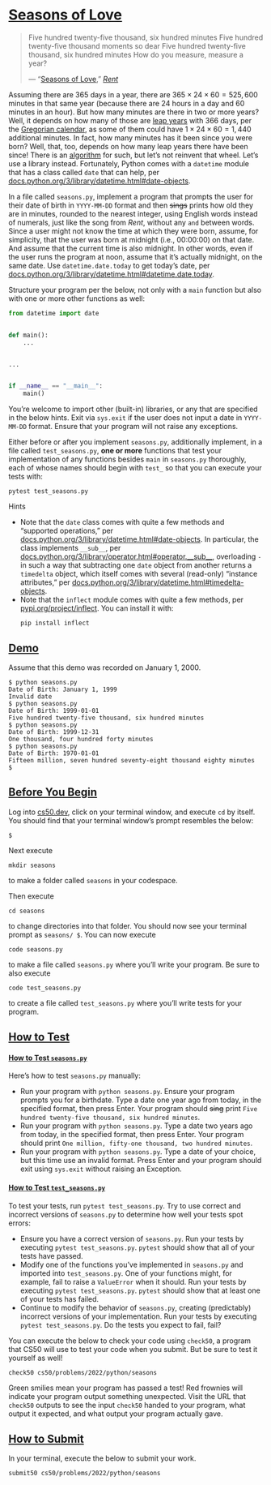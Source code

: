 # [Seasons of Love](#seasons-of-love)

> Five hundred twenty-five thousand, six hundred minutes
> Five hundred twenty-five thousand moments so dear
> Five hundred twenty-five thousand, six hundred minutes
> How do you measure, measure a year?
>
> — “[Seasons of Love](https://en.wikipedia.org/wiki/Seasons_of_Love),”
> [*Rent*](https://en.wikipedia.org/wiki/Rent_(musical))

Assuming there are 365 days in a year, there are
365 × 24 × 60 = 525, 600 minutes in that same year (because there are 24
hours in a day and 60 minutes in an hour). But how many minutes are
there in two or more years? Well, it depends on how many of those are
[leap years](https://en.wikipedia.org/wiki/Leap_year) with 366 days, per
the [Gregorian
calendar](https://en.wikipedia.org/wiki/Gregorian_calendar), as some of
them could have 1 × 24 × 60 = 1, 440 additional minutes. In fact, how
many minutes has it been since you were born? Well, that, too, depends
on how many leap years there have been since! There is an
[algorithm](https://en.wikipedia.org/wiki/Leap_year#Algorithm) for such,
but let’s not reinvent that wheel. Let’s use a library instead.
Fortunately, Python comes with a `datetime` module that has a class
called `date` that can help, per
[docs.python.org/3/library/datetime.html#date-objects](https://docs.python.org/3/library/datetime.html#date-objects).

In a file called `seasons.py`, implement a program that prompts the user
for their date of birth in `YYYY-MM-DD` format and then ~~sings~~ prints
how old they are in minutes, rounded to the nearest integer, using
English words instead of numerals, just like the song from *Rent*,
without any `and` between words. Since a user might not know the time at
which they were born, assume, for simplicity, that the user was born at
midnight (i.e., 00:00:00) on that date. And assume that the current time
is also midnight. In other words, even if the user runs the program at
noon, assume that it’s actually midnight, on the same date. Use
`datetime.date.today` to get today’s date, per
[docs.python.org/3/library/datetime.html#datetime.date.today](https://docs.python.org/3/library/datetime.html#datetime.date.today).

Structure your program per the below, not only with a `main` function
but also with one or more other functions as well:

``` python
from datetime import date


def main():
    ...


...


if __name__ == "__main__":
    main()
```

You’re welcome to import other (built-in) libraries, or any that are
specified in the below hints. Exit via `sys.exit` if the user does not
input a date in `YYYY-MM-DD` format. Ensure that your program will not
raise any exceptions.

Either before or after you implement `seasons.py`, additionally
implement, in a file called `test_seasons.py`, **one or more** functions
that test your implementation of any functions besides `main` in
`seasons.py` thoroughly, each of whose names should begin with `test_`
so that you can execute your tests with:

``` highlight
pytest test_seasons.py
```

Hints

-   Note that the `date` class comes with
    quite a few methods and “supported operations,” per
    [docs.python.org/3/library/datetime.html#date-objects](https://docs.python.org/3/library/datetime.html#date-objects).
    In particular, the class implements `__sub__`, per
    [docs.python.org/3/library/operator.html#operator.\_\_sub\_\_](https://docs.python.org/3/library/operator.html#operator.__sub__),
    overloading `-` in such a way that subtracting one `date` object
    from another returns a `timedelta` object, which itself comes with
    several (read-only) “instance attributes,” per
    [docs.python.org/3/library/datetime.html#timedelta-objects](https://docs.python.org/3/library/datetime.html#timedelta-objects).
-   Note that the `inflect` module comes with
    quite a few methods, per
    [pypi.org/project/inflect](https://pypi.org/project/inflect/). You
    can install it with:
    ``` highlight
    pip install inflect
    ```


## [Demo](#demo)

Assume that this demo was recorded on January 1, 2000.

``` highlight
$ python seasons.py
Date of Birth: January 1, 1999
Invalid date
$ python seasons.py
Date of Birth: 1999-01-01
Five hundred twenty-five thousand, six hundred minutes
$ python seasons.py
Date of Birth: 1999-12-31
One thousand, four hundred forty minutes
$ python seasons.py
Date of Birth: 1970-01-01
Fifteen million, seven hundred seventy-eight thousand eighty minutes
$
```

## [Before You Begin](#before-you-begin)

Log into [cs50.dev](https://cs50.dev/), click on your terminal window,
and execute `cd` by itself. You should find that your terminal window’s
prompt resembles the below:

``` highlight
$
```

Next execute

``` highlight
mkdir seasons
```

to make a folder called `seasons` in your codespace.

Then execute

``` highlight
cd seasons
```

to change directories into that folder. You should now see your terminal
prompt as `seasons/ $`. You can now execute

``` highlight
code seasons.py
```

to make a file called `seasons.py` where you’ll write your program. Be
sure to also execute

``` highlight
code test_seasons.py
```

to create a file called `test_seasons.py` where you’ll write tests for
your program.


## [How to Test](#how-to-test)


#### [How to Test `seasons.py`](#how-to-test-seasonspy)

Here’s how to test `seasons.py` manually:

-   Run your program with
    `python seasons.py`. Ensure your program prompts you for a
    birthdate. Type a date one year ago from today, in the specified
    format, then press Enter. Your program should ~~sing~~ print
    `Five hundred twenty-five thousand, six hundred minutes`.
-   Run your program with
    `python seasons.py`. Type a date two years ago from today, in the
    specified format, then press Enter. Your program should print
    `One million, fifty-one thousand, two hundred minutes`.
-   Run your program with
    `python seasons.py`. Type a date of your choice, but this time use
    an invalid format. Press Enter and your program should exit using
    `sys.exit` without raising an Exception.

#### [How to Test `test_seasons.py`](#how-to-test-test_seasonspy)

To test your tests, run `pytest test_seasons.py`. Try to use correct and
incorrect versions of `seasons.py` to determine how well your tests spot
errors:

-   Ensure you have a correct version of
    `seasons.py`. Run your tests by executing `pytest test_seasons.py`.
    `pytest` should show that all of your tests have passed.
-   Modify one of the functions you’ve
    implemented in `seasons.py` and imported into `test_seasons.py`. One
    of your functions might, for example, fail to raise a `ValueError`
    when it should. Run your tests by executing
    `pytest test_seasons.py`. `pytest` should show that at least one of
    your tests has failed.
-   Continue to modify the behavior of
    `seasons.py`, creating (predictably) incorrect versions of your
    implementation. Run your tests by executing
    `pytest test_seasons.py`. Do the tests you expect to fail, fail?

You can execute the below to check your code using `check50`, a program
that CS50 will use to test your code when you submit. But be sure to
test it yourself as well!

``` highlight
check50 cs50/problems/2022/python/seasons
```

Green smilies mean your program has passed a test! Red frownies will
indicate your program output something unexpected. Visit the URL that
`check50` outputs to see the input `check50` handed to your program,
what output it expected, and what output your program actually gave.


## [How to Submit](#how-to-submit)

In your terminal, execute the below to submit your work.

``` highlight
submit50 cs50/problems/2022/python/seasons
```
